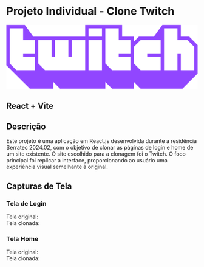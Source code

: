 # Projeto Individual - Clone Twitch
![](src\assets\twitch_wordmark_extruded_purple.png)

## React + Vite


## Descrição

Este projeto é uma aplicação em React.js desenvolvida durante a residência Serratec 2024.02, com o objetivo de clonar as páginas de login e home de um site existente. O site escolhido para a clonagem foi o Twitch. O foco principal foi replicar a interface, proporcionando ao usuário uma experiência visual semelhante à original.

## Capturas de Tela

### Tela de Login

Tela original:<br>
Tela clonada:

### Tela Home

Tela original:<br>
Tela clonada:

